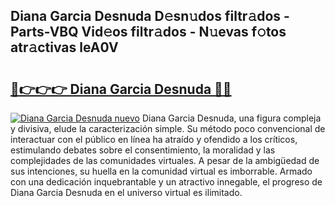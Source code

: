 ## Diana Garcia Desnuda D𝚎sn𝚞dos filtr𝚊dos - Parts-VBQ Vid𝚎os filtr𝚊dos - N𝚞evas f𝚘tos atr𝚊ctivas leA0V

# <h2><a href="http://mb68clv.tromn.icu/?c=Diana+Garcia+Desnuda">🔗👉👉👉 Diana Garcia Desnuda 🔗🔗</a></h2>

[![Diana Garcia Desnuda nuevo](https://i.imgur.com/pEAQMta.gif)](http://mb68clv.tromn.icu/?c=Diana+Garcia+Desnuda)
Diana Garcia Desnuda, una figura compleja y divisiva, elude la caracterización simple. Su método poco convencional de interactuar con el público en línea ha atraído y ofendido a los críticos, estimulando debates sobre el consentimiento, la moralidad y las complejidades de las comunidades virtuales. A pesar de la ambigüedad de sus intenciones, su huella en la comunidad virtual es imborrable. Armado con una dedicación inquebrantable y un atractivo innegable, el progreso de Diana Garcia Desnuda en el universo virtual es ilimitado.
